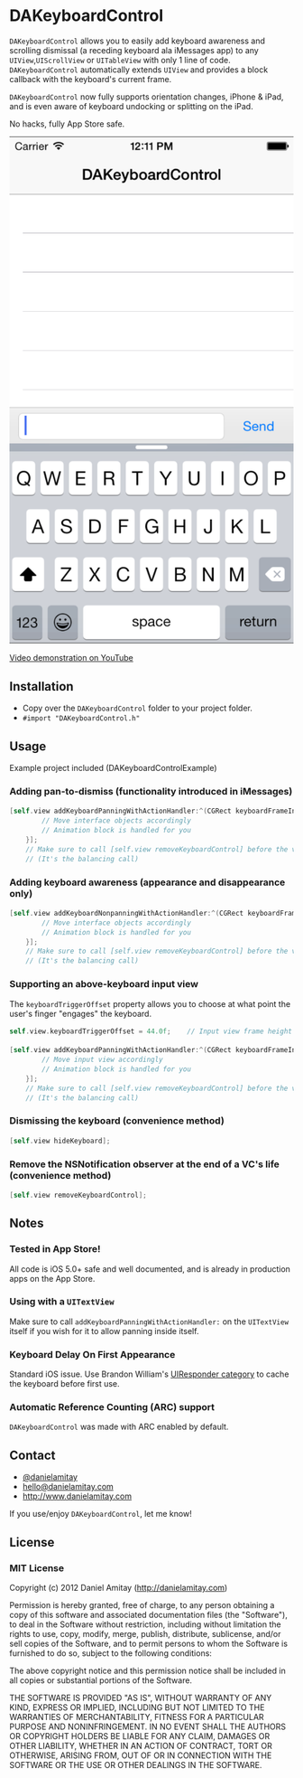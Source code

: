 # DAKeyboardControl

`DAKeyboardControl` allows you to easily add keyboard awareness and scrolling dismissal (a receding keyboard ala iMessages app) to any `UIView`,`UIScrollView` or `UITableView` with only 1 line of code. `DAKeyboardControl` automatically extends `UIView` and provides a block callback with the keyboard's current frame.

`DAKeyboardControl` now fully supports orientation changes, iPhone & iPad, and is even aware of keyboard undocking or splitting on the iPad.

No hacks, fully App Store safe.

![Screenshot](https://raw.githubusercontent.com/SabatinoMasala/DAKeyboardControl/master/screenshot.png)

[Video demonstration on YouTube](http://www.youtube.com/watch?v=J6GLro0cyDU)

## Installation

- Copy over the `DAKeyboardControl` folder to your project folder.
- `#import "DAKeyboardControl.h"`

## Usage

Example project included (DAKeyboardControlExample)

### Adding pan-to-dismiss (functionality introduced in iMessages)

```objective-c
[self.view addKeyboardPanningWithActionHandler:^(CGRect keyboardFrameInView) {
        // Move interface objects accordingly
		// Animation block is handled for you
    }];
	// Make sure to call [self.view removeKeyboardControl] before the view is released.
	// (It's the balancing call)
```

### Adding keyboard awareness (appearance and disappearance only)

```objective-c
[self.view addKeyboardNonpanningWithActionHandler:^(CGRect keyboardFrameInView) {
        // Move interface objects accordingly
		// Animation block is handled for you
    }];
	// Make sure to call [self.view removeKeyboardControl] before the view is released.
	// (It's the balancing call)
```

### Supporting an above-keyboard input view

The `keyboardTriggerOffset` property allows you to choose at what point the user's finger "engages" the keyboard.

```objective-c
self.view.keyboardTriggerOffset = 44.0f;	// Input view frame height

[self.view addKeyboardPanningWithActionHandler:^(CGRect keyboardFrameInView) {
        // Move input view accordingly
		// Animation block is handled for you
    }];
	// Make sure to call [self.view removeKeyboardControl] before the view is released.
	// (It's the balancing call)
```

### Dismissing the keyboard (convenience method)

```objective-c
[self.view hideKeyboard];
```

### Remove the NSNotification observer at the end of a VC's life (convenience method)

```objective-c
[self.view removeKeyboardControl];
```

## Notes

### Tested in App Store!
All code is iOS 5.0+ safe and well documented, and is already in production apps on the App Store.

### Using with a `UITextView`
Make sure to call `addKeyboardPanningWithActionHandler:` on the `UITextView` itself if you wish for it to allow panning inside itself.

### Keyboard Delay On First Appearance
Standard iOS issue. Use Brandon William's [UIResponder category](https://github.com/mbrandonw/UIResponder-KeyboardCache) to cache the keyboard before first use.

### Automatic Reference Counting (ARC) support
`DAKeyboardControl` was made with ARC enabled by default.

## Contact

- [@danielamitay](http://twitter.com/danielamitay)
- hello@danielamitay.com
- http://www.danielamitay.com

If you use/enjoy `DAKeyboardControl`, let me know!

## License

### MIT License

Copyright (c) 2012 Daniel Amitay (http://danielamitay.com)

Permission is hereby granted, free of charge, to any person obtaining a copy
of this software and associated documentation files (the "Software"), to deal
in the Software without restriction, including without limitation the rights
to use, copy, modify, merge, publish, distribute, sublicense, and/or sell
copies of the Software, and to permit persons to whom the Software is
furnished to do so, subject to the following conditions:

The above copyright notice and this permission notice shall be included in
all copies or substantial portions of the Software.

THE SOFTWARE IS PROVIDED "AS IS", WITHOUT WARRANTY OF ANY KIND, EXPRESS OR
IMPLIED, INCLUDING BUT NOT LIMITED TO THE WARRANTIES OF MERCHANTABILITY,
FITNESS FOR A PARTICULAR PURPOSE AND NONINFRINGEMENT. IN NO EVENT SHALL THE
AUTHORS OR COPYRIGHT HOLDERS BE LIABLE FOR ANY CLAIM, DAMAGES OR OTHER
LIABILITY, WHETHER IN AN ACTION OF CONTRACT, TORT OR OTHERWISE, ARISING FROM,
OUT OF OR IN CONNECTION WITH THE SOFTWARE OR THE USE OR OTHER DEALINGS IN
THE SOFTWARE.
